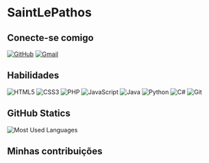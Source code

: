 # SaintLePathos

## Conecte-se comigo

[![GitHub](https://img.shields.io/badge/GitHub-100000?style=for-the-badge&logo=github&logoColor=white)](https://github.com/SaintLePathos)
[![Gmail](https://img.shields.io/badge/Gmail-333333?style=for-the-badge&logo=gmail&logoColor=red)](mailto:douglasdiego452@gmail.com)

## Habilidades
![HTML5](https://img.shields.io/badge/HTML5-E34F26?style=for-the-badge&logo=html5&logoColor=white)
![CSS3](https://img.shields.io/badge/CSS3-1572B6?style=for-the-badge&logo=css3&logoColor=white) ![PHP](https://img.shields.io/badge/PHP-777BB4?style=for-the-badge&logo=php&logoColor=white) ![JavaScript](https://img.shields.io/badge/JavaScript-F7DF1E?style=for-the-badge&logo=javascript&logoColor=black) ![Java](https://img.shields.io/badge/java-%23ED8B00.svg?style=for-the-badge&logo=openjdk&logoColor=white) ![Python](https://img.shields.io/badge/python-3670A0?style=for-the-badge&logo=python&logoColor=ffdd54) ![C#](https://img.shields.io/badge/C%23-239120?style=for-the-badge&logo=c-sharp&logoColor=white)
	![Git](https://img.shields.io/badge/GIT-E44C30?style=for-the-badge&logo=git&logoColor=white)
## GitHub Statics
![Most Used Languages](https://github-readme-stats-git-masterrstaa-rickstaa.vercel.app/api/top-langs/?username=SaintLePathos&layout=compact&bg_color=000&border_color=30A3DC&title_color=E94D5F&text_color=FFF)



## Minhas contribuições

